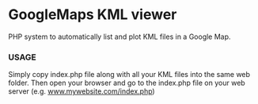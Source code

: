 GoogleMaps KML viewer
=====================

PHP system to automatically list and plot KML files in a Google Map.


### USAGE
Simply copy index.php file along with all your KML files into the same web folder.
Then open your browser and go to the index.php file on your web server (e.g. www.mywebsite.com/index.php)
